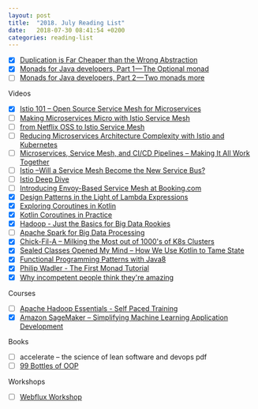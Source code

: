 ```yaml
---
layout: post
title:  "2018. July Reading List"
date:   2018-07-30 08:41:54 +0200
categories: reading-list
---
```


- [x] [Duplication is Far Cheaper than the Wrong Abstraction](https://www.sandimetz.com/blog/2016/1/20/the-wrong-abstraction )
- [x] [Monads for Java developers, Part 1 — The Optional monad](https://medium.com/@afcastano/monads-for-java-developers-part-1-the-optional-monad-aa6e797b8a6e )
- [ ] [Monads for Java developers, Part 2 — Two monads more](https://medium.com/@afcastano/monads-for-java-developers-part-2-the-result-and-log-monads-a9ecc0f231bb )

Videos
- [x] [Istio 101 – Open Source Service Mesh for Microservices](https://www.youtube.com/watch?v=8OjOGJKM98o)
- [ ] [Making Microservices Micro with Istio Service Mesh](https://www.youtube.com/watch?v=AGztKw580yQ )
- [ ] [from Netflix OSS to Istio Service Mesh](https://www.youtube.com/watch?v=WaD0SBb13AU )
- [ ] [Reducing Microservices Architecture Complexity with Istio and Kubernetes](https://www.youtube.com/watch?v=k42jqkjtYKY )
- [ ] [Microservices, Service Mesh, and CI/CD Pipelines – Making It All Work Together](https://www.youtube.com/watch?v=UbLG_qUyCgM)
- [ ] [Istio –Will a Service Mesh Become the New Service Bus?](https://www.youtube.com/watch?v=fDmJf9kWFws)
- [ ] [Istio Deep Dive](https://www.youtube.com/watch?v=XCjvP_ZF4rI)
- [ ] [Introducing Envoy-Based Service Mesh at Booking.com](https://www.youtube.com/watch?v=Pus2ytdEfrQ)
- [x] [Design Patterns in the Light of Lambda Expressions](https://www.youtube.com/watch?v=e4MT_OguDKg)
- [x] [Exploring Coroutines in Kotlin](https://www.youtube.com/watch?v=jT2gHPQ4Z1Q)
- [x] [Kotlin Coroutines in Practice](https://www.youtube.com/watch?v=a3agLJQ6vt8 )
- [x] [Hadoop - Just the Basics for Big Data Rookies](https://www.youtube.com/watch?v=xYnS9PQRXTg )
- [ ] [Apache Spark for Big Data Processing](https://www.youtube.com/watch?v=Zv_mnjYhFAk )
- [x] [Chick-Fil-A – Milking the Most out of 1000's of K8s Clusters](https://www.youtube.com/watch?v=8edDcy3oeUo )
- [x] [Sealed Classes Opened My Mind – How We Use Kotlin to Tame State](https://www.youtube.com/watch?v=uGMm3StjqLI )
- [x] [Functional Programming Patterns with Java8](https://www.youtube.com/watch?v=B-mLFobQ0aA )
- [x] [Philip Wadler - The First Monad Tutorial](https://www.youtube.com/watch?v=yjmKMhJOJos )
- [x] [Why incompetent people think they're amazing](https://www.youtube.com/watch?v=pOLmD_WVY-E )

Courses
- [ ] [Apache Hadoop Essentials - Self Paced Training](https://learn.hortonworks.com/hdp-overview-apache-hadoop-essentials-self-paced-training )
- [x] [Amazon SageMaker – Simplifying Machine Learning Application Development](https://www.edx.org/course/simplifying-machine-learning-app-development-with-amazon-sagemaker )

Books
- [ ] accelerate – the science of lean software and devops pdf
- [ ] [99 Bottles of OOP](https://www.sandimetz.com/99bottles/sample )

Workshops
- [ ] [Webflux Workshop](https://bclozel.github.io/webflux-workshop/ )
